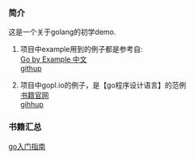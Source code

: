 ### 简介
这是一个关于golang的初学demo.   

1. 项目中example用到的例子都是参考自:  
[Go by Example 中文](https://books.studygolang.com/gobyexample/)  
[githup](https://github.com/xg-wang/gobyexample/tree/master/examples)

2. 项目中gopl.io的例子，是【go程序设计语言】的范例  
[书籍官网](http://www.gopl.io/)  
[gihhup](https://github.com/adonovan/gopl.io/)

### 书籍汇总
[go入门指南](https://books.studygolang.com/the-way-to-go_ZH_CN/preface.html)   
